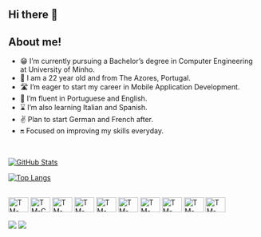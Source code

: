 ## Hi there 👋

## About me!

- 😁 I’m currently pursuing a Bachelor’s degree in Computer Engineering at University of Minho.
- 🥳 I am a 22 year old and from The Azores, Portugal.
- 🛣️ I’m eager to start my career in Mobile Application Development.
- 🤗 I’m fluent in Portuguese and English.
- ⌛ I’m also learning Italian and Spanish.
- ✌️  Plan to start German and French after.
- 🔛 Focused on improving my skills everyday.

<br>

[![GitHub Stats](https://github-readme-stats.vercel.app/api?username=Tomas-Machado&show_icons=true&theme=tokyonight&count_private=true)](https://github.com/Tomas-Machado)

[![Top Langs](https://github-readme-stats.vercel.app/api/top-langs/?username=Tomas-Machado&layout=compact&langs_count=16&theme=tokyonight)](https://www.github.com/Tomas-Machado)

<br>

<div style="display: inline_block">
  <img align="center" alt="TM-Haskell" height="30" width="40" src="https://cdn.jsdelivr.net/gh/devicons/devicon@latest/icons/haskell/haskell-original.svg">
  <img align="center" alt="TM-C" height="30" width="40" src="https://cdn.jsdelivr.net/gh/devicons/devicon@latest/icons/c/c-original.svg">
  <img align="center" alt="TM-HTML" height="30" width="40" src="https://cdn.jsdelivr.net/gh/devicons/devicon@latest/icons/html5/html5-original.svg">
  <img align="center" alt="TM-CSS" height="30" width="40" src="https://cdn.jsdelivr.net/gh/devicons/devicon@latest/icons/css3/css3-original.svg">
  <img align="center" alt="TM-SQL" height="30" width="40" src="https://cdn.jsdelivr.net/gh/devicons/devicon@latest//icons/mysql/mysql-original.svg">
  <img align="center" alt="TM-JAVA" height="30" width="40" src="https://cdn.jsdelivr.net/gh/devicons/devicon@latest/icons/java/java-original.svg">
  <img align="center" alt="TM-CLION" height="30" width="40" src="https://cdn.jsdelivr.net/gh/devicons/devicon@latest/icons/clion/clion-original.svg">
  <img align="center" alt="TM-GITHUB" height="30" width="40" src="https://cdn.jsdelivr.net/gh/devicons/devicon@latest/icons/github/github-original-wordmark.svg">
  <img align="center" alt="TM-LINUX" height="30" width="40" src="https://cdn.jsdelivr.net/gh/devicons/devicon@latest/icons/linux/linux-original.svg">
  <img align="center" alt="TM-MLAB" height="30" width="40" src="https://cdn.jsdelivr.net/gh/devicons/devicon@latest/icons/matlab/matlab-original.svg">
</div>

<br>

<div>
  <a href="https://www.linkedin.com/in/tomas-machado-141561350/" target="_blank"><img src="https://img.shields.io/badge/LinkedIn-0077B5?style=for-the-badge&logo=linkedin&logoColor=white"></a>
<a href="mailto:tfbmachado1@gmail.com">
  <img src="https://img.shields.io/badge/Gmail-D14836?style=for-the-badge&logo=gmail&logoColor=white">
</a>
</div>

<!--
**Tomas-Machado/Tomas-Machado** is a ✨ _special_ ✨ repository because its `README.md` (this file) appears on your GitHub profile.

Here are some ideas to get you started:

- 🔭 I’m currently working on ...
- 🌱 I’m currently learning ...
- 👯 I’m looking to collaborate on ...
- 🤔 I’m looking for help with ...
- 💬 Ask me about ...
- 📫 How to reach me: ...
- 😄 Pronouns: ...
- ⚡ Fun fact: ...
-->

